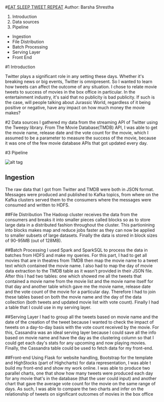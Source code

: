 
#[EAT SLEEP TWEET REPEAT](http://eatsleeptweetrepeat.itsbeta.com/index#home)
Author: Barsha Shrestha

1. Introduction
2. Data sources
3. Pipeline
  - Ingestion
  - File Distribution
  - Batch Processing
  - Serving Layer
  - Front End
  
#1 Introduction

Twitter plays a significant role in any setting these days. Whether it's breaking news or big events, Twitter is omnipresent. So I wanted to learn how tweets can affect the outcome of any situation. I chose to relate movie tweets to success of movies in the box office in particular. In the entertainment industry, it's said that no publicity is bad publicity. If such is the case, will people talking about Jurassic World, regardless of it being positive or negative, have any impact on how much money the movie makes?

#2 Data sources
I gathered my data from the streaming API of Twitter using the Tweepy library. From The Movie Database(TMDB) API, I was able to get the movie name, release date and the vote count for the movie, which I assumed to be a parameter to measure the success of the movie, because it was one of the few movie database APIs that got updated every day.

#3 Pipeline

![alt tag](https://raw.github.com/barshashrest/Insight-EatSleepTweetRepeat/Pipeline.png)

## Ingestion

The raw data that I got from Twitter and TMDB were both in JSON format. Messages were produced and published to Kafka topics, from where on the Kafka clusters served them to the consumers where the messages were consumed and written to HDFS.

##File Distribution
The Hadoop cluster receives the data from the consumers and breaks it into smaller pieces called blocks so as to store large data in a distributed fashion throughout the cluster. This partionining into blocks makes map and reduce jobs faster as they can now be applied to smaller subsets of large datasets. Finally the data is stored in block sizes of 90-95MB (out of 128MB).

##Batch Processing
I used Spark and SparkSQL to process the data in batches from HDFS and make my queries. For this part, I had to get all movies that are in theatres from TMDB then map the movie name to a tweet text which contained the movie name. I also had to map the day of movie data extraction to the TMDB table as it wasn't provided in their JSON file. After this I had two tables: one which showed me all the tweets that contained a movie name from the movie list and the movie name itself for that day and another table which gave me the movie name, release date and the vote count of the movie for a particular day. Therefore I had to join these tables based on both the movie name and the day of the data collection (both tweets and updated movie list with vote count). Finally I had a table that I could use in my serving layer.

##Serving Layer
I had to group all the tweets based on movie name and the date of the creation of the tweet because I wanted to check the impact of tweets on a day-to-day basis with the vote count received by the movie. For this, Cassandra was an ideal serving layer because I could save all the info based on movie name and have the day as the clustering column so that I could get each day's stats for any upcoming and now playing movies. Finally, the Cassandra table could be used to fetch data for my front-end.

##Front-end
Using Flask for website handling, Bootstrap for the template and HighStocks (part of Highcharts) for data representation, I was able t build my front-end and show my work online. I was able to produce two parallel charts, one that show how many tweets were produced each day for any movie that's in the database (that the user could input) and another chart that gave the average vote count for the movie on the same range of days. As such, I was able to compare the two charts and infer on the relationship of tweets on significant outcomes of movies in the box office





